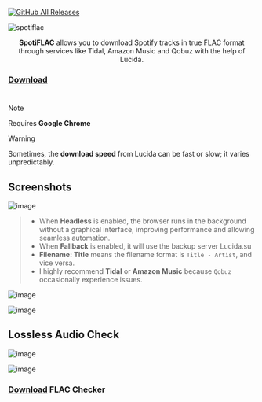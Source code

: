 [![GitHub All Releases](https://img.shields.io/github/downloads/afkarxyz/SpotiFLAC/total?style=for-the-badge)](https://github.com/afkarxyz/SpotiFLAC/releases)

![spotiflac](https://github.com/user-attachments/assets/a233a276-14a4-4f4c-b267-f182dd3912a0)

<div align="center">
<b>SpotiFLAC</b> allows you to download Spotify tracks in true FLAC format through services like Tidal, Amazon Music and Qobuz with the help of Lucida.
</div>

### [Download](https://github.com/afkarxyz/SpotiFLAC/releases/download/v1.7/SpotiFLAC.exe)

#

> [!NOTE]  
> Requires **Google Chrome**

> [!WARNING] 
Sometimes, the **download speed** from Lucida can be fast or slow; it varies unpredictably.

## Screenshots

![image](https://github.com/user-attachments/assets/5f36d815-da1d-4fc1-b85e-e7c1fe5c9842)

> - When **Headless** is enabled, the browser runs in the background without a graphical interface, improving performance and allowing seamless automation.
> - When **Fallback** is enabled, it will use the backup server Lucida.su
> - **Filename: Title** means the filename format is `Title - Artist`, and vice versa.
> - I highly recommend **Tidal** or **Amazon Music** because `Qobuz` occasionally experience issues.

![image](https://github.com/user-attachments/assets/cf45ba1b-f048-4284-8d90-dc90d2c37745)

![image](https://github.com/user-attachments/assets/adc7c2fe-9758-4371-b186-d690bd06e3b0)

## Lossless Audio Check

![image](https://github.com/user-attachments/assets/d63b422d-0ea3-4307-850f-96c99d7eaa9a)

![image](https://github.com/user-attachments/assets/7649e6e1-d5d1-49b3-b83f-965d44651d05)

### [Download](https://github.com/afkarxyz/SpotiFLAC/releases/download/v0/FLAC-Checker.zip) FLAC Checker
